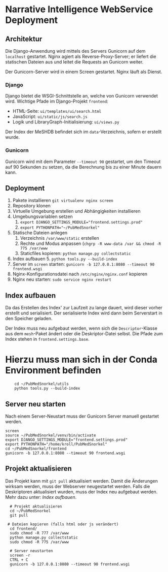 # Narrative Intelligence WebService Deployment

## Architektur

Die Django-Anwendung wird mittels des Servers Gunicorn auf dem `localhost` gestartet. Nginx agiert als Reverse-Proxy-Server; er liefert die statischen Dateien aus und leitet die Requests an Gunicorn weiter.

Der Gunicorn-Server wird in einem Screen gestartet. Nginx läuft als Dienst.

### Django

Django bietet die WSGI-Schnittstelle an, welche von Gunicorn verwendet wird. Wichtige Pfade im Django-Projekt `frontend`:

- HTML-Seite: `ui/templates/ui/search.html`
- JavaScript: `ui/static/js/search.js`
- Logik und LibraryGraph-Initialisierung: `ui/views.py`

Der Index der MeSHDB befindet sich im `data`-Verzeichnis, sofern er erstellt wurde.

### Gunicorn

Gunicorn wird mit dem Parameter ``--timeout 90`` gestartet, um den Timeout auf 90 Sekunden zu setzen, da die Berechnung bis zu einer Minute dauern kann.

## Deployment

1. Pakete installieren
   ``git virtualenv nginx screen``
2. Repository klonen
3. Virtuelle Umgebung erstellen und Abhängigkeiten installieren
4. Umgebungsvariablen setzen
	1. ``export DJANGO_SETTINGS_MODULE="frontend.settings.prod"``
	2. ``export PYTHONPATH="~/PubMedSnorkel"``
5. Statische Dateien anlegen
	1. Verzeichnis ``/var/www/static`` erstellen
	2. Rechte und Modus anpassen (`chgrp -R www-data /var && chmod -R 775 /var/www`
	3. Staticfiles kopieren: `python manage.py collectstatic`
4. Index aufbauen
	5. `python tools.py --build-index`
7. Server im `screen` starten: `gunicorn -b 127.0.0.1:8080 --timeout 90 frontend.wsgi`
8. Nginx-Konfigurationsdatei nach `/etc/nginx/nginx.conf` kopieren
9. Nginx neu starten: `sudo service nginx restart`

## Index aufbauen

Da das Erstellen des Index' zur Laufzeit zu lange dauert, wird dieser vorher erstellt und serialisiert. Der serialisierte Index wird dann beim Serverstart in den Speicher geladen.

Der Index muss neu aufgebaut werden, wenn sich die `Descriptor`-Klasse aus dem `mesh`-Paket ändert oder die Deskriptor-Datei selbst. Die Pfade zum Index stehen in `frontend.settings.base`.

# Hierzu muss man sich in der Conda Environment befinden

		cd ~/PubMedSnorkel/utils
		python tools.py --build-index

## Server neu starten

Nach einem Server-Neustart muss der Gunicorn Server manuell gestartet werden.

	screen
	source ~/PubMedSnorkel/venv/bin/activate
	export DJANGO_SETTINGS_MODULE="frontend.settings.prod"
	export PYTHONPATH="/home/kroll/PubMedSnorkel"
	cd ~/PubMedSnorkel/frontend
	gunicorn -b 127.0.0.1:8080 --timeout 90 frontend.wsgi


## Projekt aktualisieren

Das Projekt kann mit `git pull` aktualisiert werden. Damit die Änderungen wirksam werden, muss der Webserver neugestartet werden.
Falls die Deskriptoren aktualisiert wurden, muss der Index neu aufgebaut werden. Mehr dazu unter: *Index aufbauen*.

	  # Projekt aktualisieren
	  cd ~/PubMedSnorkel
	  git pull

	 # Dateien kopieren (falls html oder js verändert)
	  cd frontend/
	  sudo chmod -R 777 /var/www
	  python manage.py collectstatic
	  sudo chmod -R 775 /var/www	  

	  # Server neustarten
	  screen -r
	  CTRL + C
	  gunicorn -b 127.0.0.1:8080 --timeout 90 frontend.wsgi
